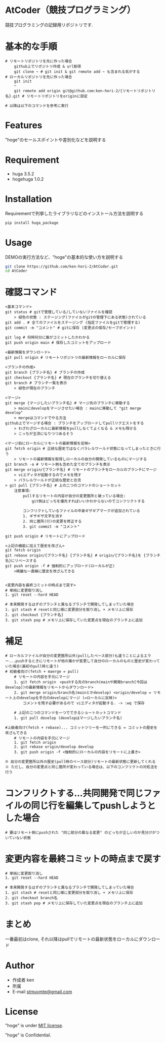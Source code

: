 # AtCoder（競技プログラミング）
競技プログラミングの記録用リポジトリです.

# 基本的な手順
    # リモートリポジトリを先に作った場合
        github上でリポジトリ作成 & url取得
        git clone ~ # git init & git remote add ~ も含まれる気がする
    # ローカルリポジトリを先に作った場合
        git init
        ~
        git remote add origin git@github.com:ken-hori-2/{リモートリポジトリ名}.git # リモートリポジトリをoriginに設定
    
    # 以降は以下のコマンドを参考に実行

# Features

"hoge"のセールスポイントや差別化などを説明する

# Requirement

* huga 3.5.2
* hogehuga 1.0.2

# Installation

Requirementで列挙したライブラリなどのインストール方法を説明する

```bash
pip install huga_package
```

# Usage

DEMOの実行方法など、"hoge"の基本的な使い方を説明する

```bash
git clone https://github.com/ken-hori-2/AtCoder.git
cd AtCoder
```

<!-- # Note -->

# 確認コマンド
    <基本コマンド>
    git status # gitで管理している/していないファイルを確認
        > 緑色の状態 : ステージング(ファイルがgitの管理下にある状態)されている
    git add . # 全てのファイルをステージング (指定ファイルをgitで管理する)
    git commit -m "コメント" # gitに保存 (変更点の保存/セーブポイント)
    
    git log # 何時何分に誰がコミットしたかわかる
    git push origin main # 保存したコミットをアップロード
    
    <最新情報をダウンロード>
    git pull origin # リモートリポジトリの最新情報をローカルに保存

    <ブランチの作成>
    git branch {ブランチ名} # ブランチの作成
    git checkout {ブランチ名} # 現在のブランチを切り替える
    git branch # ブランチ一覧を表示
        > 緑色が現在のブランチ
    
    <マージ>
    git merge {マージしたいブランチ名} # マージ先のブランチに移動する
        > mainにdevelopをマージさせたい場合 : mainに移動して "git merge develop"
        > mergeはコマンドでやる方法
    github上でマージする場合 : ブランチをアップロードしてpullリクエストをする
        > わざわざローカルに最新情報をpullしなくてよくなる & メモも残せる
        > こっちが主流になりつつあるそう
    
    <マージ前にローカルにリモートの最新情報を反映>
    git fetch origin # 正統な歴史ではなくパラレルワールド状態になってしまったときに行う
        > リモートの最新情報を取得しローカルの自分の開発しているものにマージする
    git branch -a # リモート側も含めた全てのブランチを表示
    git merge origin/{ブランチ名} # リモートのブランチをローカルのブランチにマージ
        > viエディタが起動するのでメモを残す
        > パラレルワールドが正統な歴史と合流
    > git pull {ブランチ名} # 上の二つのコマンドのショートカット
        注意事項:
            pullするリモートの内容が自分の変更箇所と被っている場合:
                git側はどっちを優先すればいいかわからないのでコンフリクトする
            
            コンフリクトしているファイルの中身ギザギアマークが追加されている
            1. ギザギザ文字を消す
            2. 同じ箇所(行)の変更を修正する
            3. git commit -m "コメント"

    git push origin # リモートにアップロード

    <上記の機能に加えて歴史を改ざん>
    git fetch origin
    git rebase origin/{ブランチ名} {ブランチ名} # origin/{ブランチ名}を {ブランチ名}にリベースする
    git push origin -f # 強制的にアップロード(ローカルが正)
        >綺麗な一直線に歴史を改ざんできる
    
    
    <変更内容を最終コミットの時点まで戻す>
    # 単純に変更取り消し
    1. git reset --hard HEAD

    # 本来開発するはずのブランチと異なるブランチで開発してしまっていた場合
    1. git stash # resetと同じ様に変更部分を取り消し + メモリ上に保存 
    2. git checkout {ブランチ名}
    3. git stash pop # メモリ上に保存していた変更点を現在のブランチ上に追加
    
# 補足
    # ローカルファイルが自分の変更箇所以外(pullしたベース部分)も違うことによるエラー...pushするときにリモートが他の誰かが変更して自分のローカルのものと歴史が変わっていた場合(最初のpull時と違う)
    # 初級者向け(fetch + maerge = pull)
        # リモートの内容を手元にマージ
        1. git fetch origin　<pushする先のbranch(mainや開発branch[今回はdevelop])の最新情報をリモートからダウンロード>
        2. git merge origin/branch名(mainとかdevelop) <origin/develop = リモート上のdevelopを手元のdevelopにマージ (=ローカルに反映)>
            コメントを残す必要があるので viエディタが起動する. -> :wq で保存
    
        # 上記の二つのコマンドを一つでできるショートカットコマンド
        1. git pull develop (developはマージしたいブランチ名)
    
    #上級者向け(fetch + rebase)... コミットツリーを一列にできる = コミットの歴史を改ざんできる
        # リモートの内容を手元にマージ
        1. git fetch origin
        2. git rebase origin/develop develop
        3. git push origin -f <強制的にローカルの内容をリモートに上書き>
    
    ※ 自分の変更箇所以外の歴史(pull時のベース部分)リモートの最新状態に更新してくれる
    ※ ただし、自分の変更点と同じ箇所が変わっている場合は、以下のコンフリクトの対処法を行う

# コンフリクトする...共同開発で同じファイルの同じ行を編集してpushしようとした場合

    # 要はリモート側にpushされた "同じ部分の異なる変更" のどっちが正しいのか見分けがついていない状態


# 変更内容を最終コミットの時点まで戻す

    # 単純に変更取り消し
    1. git reset --hard HEAD

    # 本来開発するはずのブランチと異なるブランチで開発してしまっていた場合
    1. git stash # resetと同じ様に変更部分を取り消し + メモリ上に保存 
    2. git checkout branch名
    3. git stash pop # メモリ上に保存していた変更点を現在のブランチ上に追加


# まとめ
一番最初はclone, それ以降はpullでリモートの最新状態をローカルにダウンロード

# Author

* 作成者 ken
* 所属
* E-mail stmuymte@gmail.com

# License

"hoge" is under [MIT license](https://en.wikipedia.org/wiki/MIT_License).

"hoge" is Confidential.